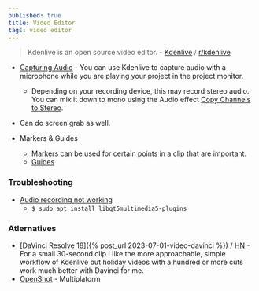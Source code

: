 ```yaml
---
published: true
title: Video Editor
tags: video editor
---
```

> Kdenlive is an open source video editor. - [Kdenlive](https://kdenlive.org/en/features/) / [ r/kdenlive ](https://www.reddit.com/r/kdenlive/)

- [Capturing Audio](https://docs.kdenlive.org/en/project_and_asset_management/capturing_audio.html) - You can use Kdenlive to capture audio with a microphone while you are playing your project in the project monitor.
	- Depending on your recording device, this may record stereo audio. You can mix it down to mono using the Audio effect [Copy Channels to Stereo](https://docs.kdenlive.org/en/effects_and_filters/audio_effects/channels/copy_channels_to_stereo.html).

- Can do screen grab as well.

- Markers & Guides
	- [Markers](https://docs.kdenlive.org/en/cutting_and_assembling/markers.html) can be used for certain points in a clip that are important.
    - [Guides](https://docs.kdenlive.org/en/cutting_and_assembling/guides.html#guides)

### Troubleshooting
- [Audio recording not working ](https://www.reddit.com/r/kdenlive/comments/gy4pi8/audio_recording_not_working/)
	- `$ sudo apt install libqt5multimedia5-plugins`

### Atlernatives
- [DaVinci Resolve 18]({% post_url 2023-07-01-video-davinci %}) / [HN](https://news.ycombinator.com/item?id=31142560) - For a small 30-second clip I like the more approachable, simple workflow of Kdenlive but holiday videos with a hundred or more cuts work much better with Davinci for me.
- [OpenShot](https://www.openshot.org/) - Multiplatorm
